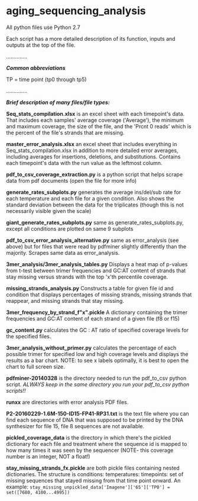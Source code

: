 # aging_sequencing_analysis

All python files use Python 2.7

Each script has a more detailed description of its function, inputs and outputs at the top of the file.

..............

**_Common abbreviations_**

TP = time point (tp0 through tp5)

..............

**_Brief description of many files/file types:_**

**Seq_stats_compilation.xlsx** is an excel sheet with each timepoint's data. That includes each samples' average 
coverage ('Average'), the minimum and maximum coverage, the size of the file, and the 'Prcnt 0 reads' which is the 
percent of the file's strands that are missing.

**master_error_analysis.xlsx** an excel sheet that includes everything in Seq_stats_compilation.xlsx in addition to 
more detailed error averages, including averages for insertions, deletions, and substitutions. Contains each timepoint's
data with the run value as the leftmost column.

**pdf_to_csv_coverage_extraction.py** is a python script that helps scrape data from pdf documents (open the file 
for more info)

**generate_rates_subplots.py** generates the average ins/del/sub rate for each temperature and each file for a given
condition. Also shows the standard deviation between the data for the triplicates (though this is not necessarily 
visible given the scale)

**giant_generate_rates_subplots.py** same as generate_rates_subplots.py, except all conditions are plotted on
same 9 subplots

**pdf_to_csv_error_analysis_alternative.py** same as error_analysis (see above) but for files that were read by pdfminer
slightly differently than the majority. Scrapes same data as error_analysis.

**3mer_analysis/3mer_analysis_tables.py** Displays a heat map of p-values from t-test between trimer 
frequencies and GC:AT content of strands that stay missing versus strands with the top 'x'th percentile
coverage.

**missing_strands_analysis.py** Constructs a table for given file id and condition that displays
percentages of missing strands, missing strands that reappear, and missing strands that stay missing. 

**3mer_frequency_by_strand_f"x".pickle** A dictionary containing the trimer frequencies and GC:AT content
of each strand of a given file (f8 or f15)

**gc_content.py** calculates the GC : AT ratio of specified coverage levels for the specified files.

**3mer_analysis_without_primer.py** calculates the percentage of each possible trimer for specified low and high 
coverage levels and displays the results as a bar chart. NOTE: to see x labels optimally, it is best to open the chart
to full screen size.

**pdfminer-20140328** is the directory needed to run the pdf_to_csv python script. _ALWAYS keep in the same directory 
you run your pdf_to_csv python scripts!!_

**runxx** are directories with error analysis PDF files. 

**P2-20160229-1.6M-150-ID15-FP41-RP31.txt** is the text file where you can find each sequence of DNA that was supposed 
to be printed by the DNA synthesizer for file 15, file 8 sequences are not available.

**pickled_coverage_data** is the directory in which there's the pickled dictionary for each file and treatment where 
the sequence id is mapped to how many times it was seen by the sequencer (NOTE- this coverage number is an integer, 
NOT a float!)

**stay_missing_strands_fx.pickle** are both pickle files containing nested dictionaries. The structure is 
conditions: temperatures: timepoints: set of missing sequences that stayed missing from that time point onward. 
An example: `stay_missing_unpickled_data['Imagene']['65']['TP0'] = set([7680, 4100...4995])`
